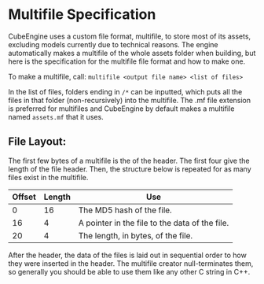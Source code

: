 # Multifile Specification

CubeEngine uses a custom file format, multifile, to store most of its assets, excluding models currently due to technical reasons. The engine automatically makes a multifile of the whole assets folder when building, but here is the specification for the multifile file format and how to make one.

To make a multifile, call: 
`multifile <output file name> <list of files>`

In the list of files, folders ending in `/*` can be inputted, which puts all the files in that folder (non-recursively) into the multifile.
The .mf file extension is preferred for multifiles and CubeEngine by default makes a multifile named `assets.mf` that it uses.

File Layout:
----------

The first few bytes of a multifile is the of the header. The first four give the length of the file header. Then, the structure below is repeated for as many files exist in the multifile.

| Offset | Length | Use                                            |
|--------|--------|------------------------------------------------|
| 0      | 16     | The MD5 hash of the file.                      |
| 16     | 4      | A pointer in the file to the data of the file. |
| 20     | 4      | The length, in bytes, of the file.             |

After the header, the data of the files is laid out in sequential order to how they were inserted in the header. The multifile creator null-terminates them, so generally you should be able to use them like any other C string in C++.
